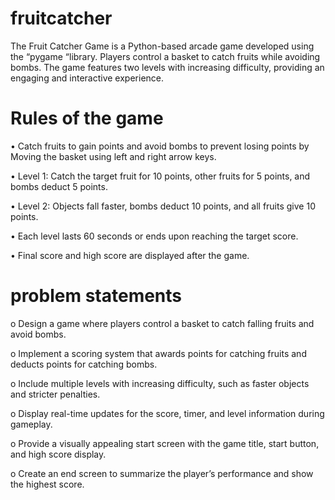 # fruitcatcher
The Fruit Catcher Game is a Python-based arcade game developed using the “pygame “library. Players control a basket to catch fruits while avoiding bombs. The game features two levels with increasing difficulty, providing an engaging and interactive experience.
# Rules of the game
•	Catch fruits to gain points and avoid bombs to prevent losing points by Moving the basket using left and right arrow keys.

•	Level 1: Catch the target fruit for 10 points, other fruits for 5 points, and bombs deduct 5 points.

•	Level 2: Objects fall faster, bombs deduct 10 points, and all fruits give 10 points.

•	Each level lasts 60 seconds or ends upon reaching the target score.

•	Final score and high score are displayed after the game.

# problem statements

o	Design a game where players control a basket to catch falling fruits and avoid bombs.

o	Implement a scoring system that awards points for catching fruits and deducts points for catching bombs.

o	Include multiple levels with increasing difficulty, such as faster objects and stricter penalties.

o	Display real-time updates for the score, timer, and level information during gameplay.

o	Provide a visually appealing start screen with the game title, start button, and high score display.

o	Create an end screen to summarize the player’s performance and show the highest score.
